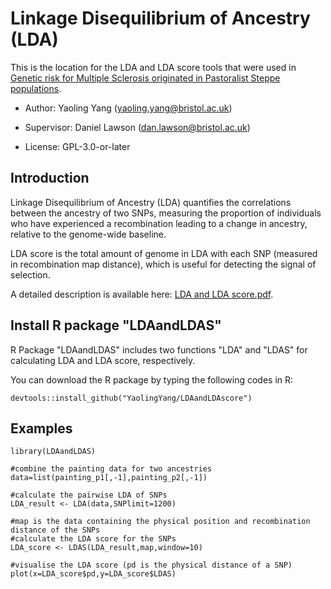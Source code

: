 # Linkage Disequilibrium of Ancestry (LDA)

This is the location for the LDA and LDA score tools that were used in [Genetic risk for Multiple Sclerosis originated in Pastoralist Steppe populations](https://www.biorxiv.org/content/10.1101/2022.09.23.509097v1).
* Author: Yaoling Yang (yaoling.yang@bristol.ac.uk)   

* Supervisor: Daniel Lawson (dan.lawson@bristol.ac.uk)  

* License: GPL-3.0-or-later

## Introduction
Linkage Disequilibrium of Ancestry (LDA) quantifies the correlations between the ancestry of two SNPs, measuring the proportion of individuals who have experienced a recombination leading to a change in ancestry, relative to the genome-wide baseline.

LDA score is the total amount of genome in LDA with each SNP (measured in recombination map distance), which is useful for detecting the signal of selection.

A detailed description is available here: [LDA and LDA score.pdf](https://github.com/YaolingYang/LDAandLDAscore/blob/master/LDA%20and%20LDA%20score.pdf).

## Install R package "LDAandLDAS"
R Package "LDAandLDAS" includes two functions "LDA" and "LDAS" for calculating LDA and LDA score, respectively.

You can download the R package by typing the following codes in R:
```
devtools::install_github("YaolingYang/LDAandLDAscore")
```

## Examples
```
library(LDAandLDAS)

#combine the painting data for two ancestries
data=list(painting_p1[,-1],painting_p2[,-1])

#calculate the pairwise LDA of SNPs
LDA_result <- LDA(data,SNPlimit=1200)

#map is the data containing the physical position and recombination distance of the SNPs
#calculate the LDA score for the SNPs
LDA_score <- LDAS(LDA_result,map,window=10)

#visualise the LDA score (pd is the physical distance of a SNP)
plot(x=LDA_score$pd,y=LDA_score$LDAS)
```
